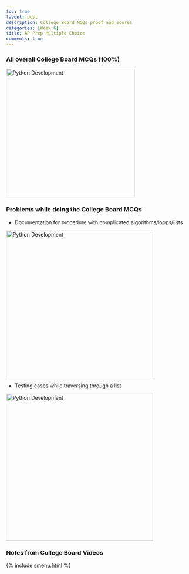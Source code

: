 ```yaml
---
toc: true
layout: post
description: College Board MCQs proof and scores
categories: [Week 6]
title: AP Prep Multiple Choice
comments: true
--- 
```


### All overall College Board MCQs (100%)

<img class="card-img-top" src="/FastPagesSTG/images/testprepupdated.png" alt="Python Development" height="350">



### Problems while doing the College Board MCQs

- Documentation for procedure with complicated algorithms/loops/lists


<img class="card-img-top" src="/FastPagesSTG/images/testprepdifficulty.png" alt="Python Development" height="400">

- Testing cases while traversing through a list

<img class="card-img-top" src="/FastPagesSTG/images/problem2.png" alt="Python Development" height="400">


### Notes from College Board Videos

{% include smenu.html %}
